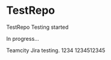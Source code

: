 TestRepo
========

TestRepo
Testing started

In progress...

Teamcity Jira testing. 1234
1234512345

